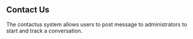 ## Contact Us

The contactus system allows users to post message to administrators to start and track a conversation.